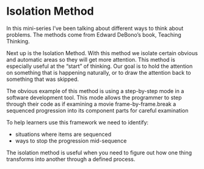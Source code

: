 # Isolation Method

In this mini-series I’ve been talking about different ways to think about problems. The methods come from Edward DeBono’s book, Teaching Thinking.

Next up is the Isolation Method. With this method we isolate certain obvious and automatic areas so they will get more attention. This method is especially useful at the “start” of thinking. Our goal is to hold the attention on something that is happening naturally, or to draw the attention back to something that was skipped.

The obvious example of this method is using a step-by-step mode in a software development tool. This mode allows the programmer to step through their code as if examining a movie frame-by-frame.break a sequenced progression into its component parts for careful examination

To help learners use this framework we need to identify:

- situations where items are sequenced
- ways to stop the progression mid-sequence

The isolation method is useful when you need to figure out how one thing transforms into another through a defined process.
